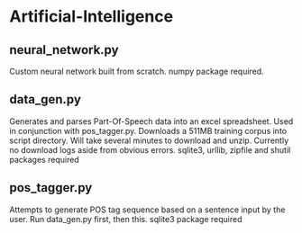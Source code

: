 # Artificial-Intelligence
## neural_network.py
Custom neural network built from scratch. numpy package required.

## data_gen.py
Generates and parses Part-Of-Speech data into an excel spreadsheet. Used in conjunction with pos_tagger.py.
Downloads a 511MB training corpus into script directory. Will take several minutes to download and unzip. Currently no download logs aside from obvious errors. sqlite3, urllib, zipfile and shutil packages required

## pos_tagger.py
Attempts to generate POS tag sequence based on a sentence input by the user. Run data_gen.py first, then this. sqlite3 package required
